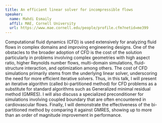 ```yaml
---
title: An efficient linear solver for incompressible flows
speaker:
  name: Mahdi Esmaily
  affil: MAE, Cornell University
  url: https://www.mae.cornell.edu/people/profile.cfm?netid=me399
---
```


Computational fluid dynamics (CFD) is used extensively for analyzing fluid flows in complex domains and improving engineering designs. One of the obstacles to the broader adoption of CFD is the cost of the solution particularly in problems involving complex geometries with high aspect ratio, higher Reynolds number flows, multi-domain simulations, fluid-structure interaction, and optimization among others. The cost of CFD simulations primarily stems from the underlying linear solver, underscoring the need for more efficient iterative solvers. Thus, in this talk, I will present an iterative algorithm (called bi-partitioned method) for CFD problems as a substitute for standard algorithms such as Generalized minimal residual method (GMRES). I will also discuss a specialized preconditioner for simulations involving coupled boundary that are often encountered in cardiovascular flows. Finally, I will demonstrate the effectiveness of the bi-partitioned method by comparing it against GMRES, showing up to more than an order of magnitude improvement in performance.  

